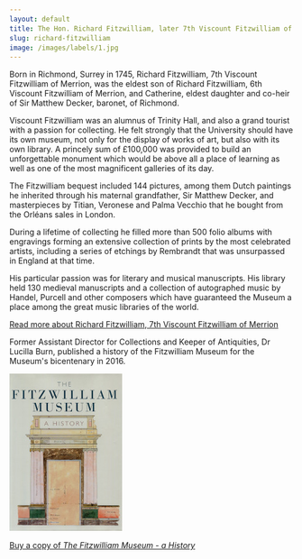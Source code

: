 ```yaml
---
layout: default
title: The Hon. Richard Fitzwilliam, later 7th Viscount Fitzwilliam of Merrion
slug: richard-fitzwilliam
image: /images/labels/1.jpg
---
```


Born in Richmond, Surrey in 1745, Richard Fitzwilliam, 7th Viscount Fitzwilliam of Merrion, was the eldest son of Richard Fitzwilliam, 6th Viscount Fitzwilliam of Merrion, and Catherine, eldest daughter and co-heir of Sir Matthew Decker, baronet, of Richmond.

Viscount Fitzwilliam was an alumnus of Trinity Hall, and also a grand tourist with a passion for collecting.  He felt strongly that the University should have its own museum, not only for the display of works of art, but also with its own library.  A princely sum of £100,000 was provided to build an unforgettable monument which would be above all a place of learning as well as one of the most magnificent galleries of its day.

The Fitzwilliam bequest included 144 pictures, among them Dutch paintings he inherited through his maternal grandfather, Sir Matthew Decker, and masterpieces by Titian, Veronese and Palma Vecchio that he bought from the Orléans sales in London.

During a lifetime of collecting he filled more than 500 folio albums with engravings forming an extensive collection of prints by the most celebrated artists, including a series of etchings by Rembrandt that was unsurpassed in England at that time.

His particular passion was for literary and musical manuscripts.  His library held 130 medieval manuscripts and a collection of autographed music by Handel, Purcell and other composers which have guaranteed the Museum a place among the great music libraries of the world.

<a href="https://www.fitzmuseum.cam.ac.uk/gallery/hiddenhistories/biographies/bio/love/fitzwilliam_biography.html" class="btn btn-dark">Read more about Richard Fitzwilliam, 7th Viscount Fitzwilliam of Merrion</a>

 Former Assistant Director for Collections and Keeper of Antiquities, Dr Lucilla Burn, published a history of the Fitzwilliam Museum for the Museum's bicentenary in 2016.

<a href="http://www.fitzwilliammuseumshop.co.uk/product/the-fitzwilliam-museum-a-history/"><img src="/images/page/FitzBook.jpg"></a>

<a href="http://www.fitzwilliammuseumshop.co.uk/product/the-fitzwilliam-museum-a-history/" class="btn btn-dark">Buy a copy of <em>The Fitzwilliam Museum - a History</em></a>
